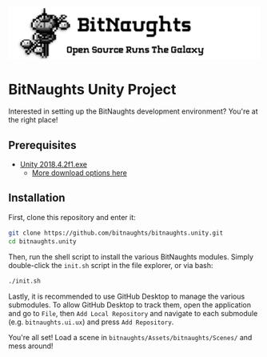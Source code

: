 ![image](https://github.com/bitnaughts/bitnaughts.assets/blob/master/images/banner.png)

# BitNaughts Unity Project

Interested in setting up the BitNaughts development environment? You're at the right place!

## Prerequisites

- [Unity 2018.4.2f1.exe](https://download.unity3d.com/download_unity/d6fb3630ea75/UnityDownloadAssistant-2018.4.2f1.exe?_ga=2.197447151.1368034446.1560221342-1747770899.1559956949)
  - [More download options here](https://unity3d.com/unity/qa/lts-releases)

## Installation

First, clone this repository and enter it:

```bash
git clone https://github.com/bitnaughts/bitnaughts.unity.git
cd bitnaughts.unity
```

Then, run the shell script to install the various BitNaughts modules. Simply double-click the ```init.sh``` script in the file explorer, or via bash:

```bash
./init.sh
```

Lastly, it is recommended to use GitHub Desktop to manage the various submodules. To allow GitHub Desktop to track them, open the application and go to ```File```, then ```Add Local Repository``` and navigate to each submodule (e.g. ```bitnaughts.ui.ux```) and press ```Add Repository```.

You're all set! Load a scene in ```bitnaughts/Assets/bitnaughts/Scenes/``` and mess around!